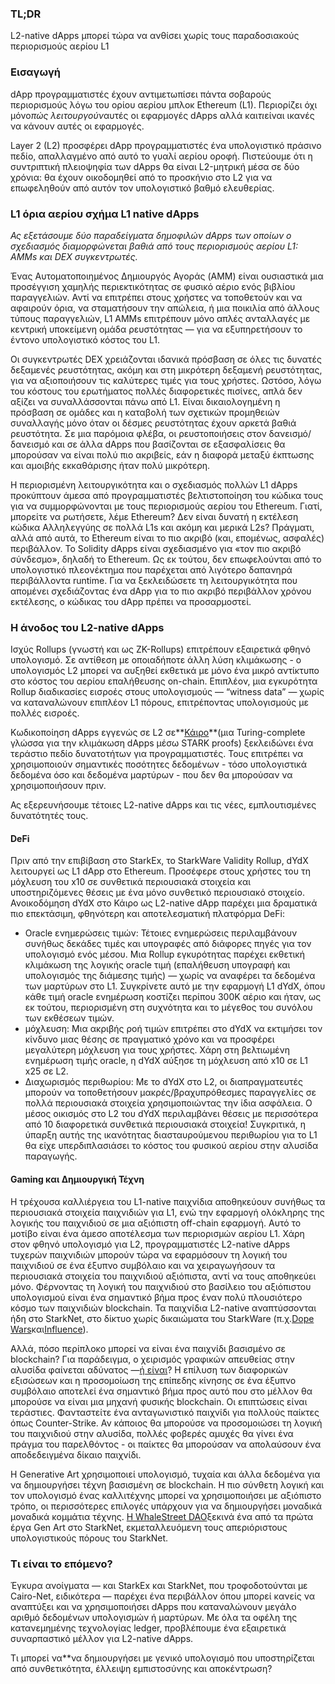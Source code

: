 ### TL;DR

L2-native dApps μπορεί τώρα να ανθίσει χωρίς τους παραδοσιακούς περιορισμούς αερίου L1

### Εισαγωγή

dApp προγραμματιστές έχουν αντιμετωπίσει πάντα σοβαρούς περιορισμούς λόγω του ορίου αερίου μπλοκ Ethereum (L1). Περιορίζει όχι μόνο*πώς λειτουργούν*αυτές οι εφαρμογές dApps αλλά και*τι*είναι ικανές να κάνουν αυτές οι εφαρμογές.

Layer 2 (L2) προσφέρει dApp προγραμματιστές ένα υπολογιστικό πράσινο πεδίο, απαλλαγμένο από αυτό το γυαλί αερίου οροφή. Πιστεύουμε ότι η συντριπτική πλειοψηφία των dApps θα είναι L2-μητρική μέσα σε δύο χρόνια: θα έχουν οικοδομηθεί από το προσκήνιο στο L2 για να επωφεληθούν από αυτόν τον υπολογιστικό βαθμό ελευθερίας.

### L1 όρια αερίου σχήμα L1 native dApps

*Ας εξετάσουμε δύο παραδείγματα δημοφιλών dApps των οποίων ο σχεδιασμός διαμορφώνεται βαθιά από τους περιορισμούς αερίου L1: AMMs και DEX συγκεντρωτές.*

Ένας Αυτοματοποιημένος Δημιουργός Αγοράς (AMM) είναι ουσιαστικά μια προσέγγιση χαμηλής περιεκτικότητας σε φυσικό αέριο ενός βιβλίου παραγγελιών. Αντί να επιτρέπει στους χρήστες να τοποθετούν και να αφαιρούν όρια, να σταματήσουν την απώλεια, ή μια ποικιλία από άλλους τύπους παραγγελιών, L1 AMMs επιτρέπουν μόνο απλές ανταλλαγές με κεντρική υποκείμενη ομάδα ρευστότητας — για να εξυπηρετήσουν το έντονο υπολογιστικό κόστος του L1.

Οι συγκεντρωτές DEX χρειάζονται ιδανικά πρόσβαση σε όλες τις δυνατές δεξαμενές ρευστότητας, ακόμη και στη μικρότερη δεξαμενή ρευστότητας, για να αξιοποιήσουν τις καλύτερες τιμές για τους χρήστες. Ωστόσο, λόγω του κόστους του ερωτήματος πολλές διαφορετικές πισίνες, απλά δεν αξίζει να συναλλάσσονται πάνω από L1. Είναι δικαιολογημένη η πρόσβαση σε ομάδες και η καταβολή των σχετικών προμηθειών συναλλαγής μόνο όταν οι δέσμες ρευστότητας έχουν αρκετά βαθιά ρευστότητα. Σε μια παρόμοια φλέβα, οι ρευστοποιήσεις στον δανεισμό/δανεισμό και σε άλλα dApps που βασίζονται σε εξασφαλίσεις θα μπορούσαν να είναι πολύ πιο ακριβείς, εάν η διαφορά μεταξύ έκπτωσης και αμοιβής εκκαθάρισης ήταν πολύ μικρότερη.

Η περιορισμένη λειτουργικότητα και ο σχεδιασμός πολλών L1 dApps προκύπτουν άμεσα από προγραμματιστές βελτιστοποίηση του κώδικα τους για να συμμορφώνονται με τους περιορισμούς αερίου του Ethereum. Γιατί, μπορείτε να ρωτήσετε, λέμε Ethereum? Δεν είναι δυνατή η εκτέλεση κώδικα Αλληλεγγύης σε πολλά L1s και ακόμη και μερικά L2s? Πράγματι, αλλά από αυτά, το Ethereum είναι το πιο ακριβό (και, επομένως, ασφαλές) περιβάλλον. Το Solidity dApps είναι σχεδιασμένο για «τον πιο ακριβό σύνδεσμο», δηλαδή το Ethereum. Ως εκ τούτου, δεν επωφελούνται από το υπολογιστικό πλεονέκτημα που παρέχεται από λιγότερο δαπανηρά περιβάλλοντα runtime. Για να ξεκλειδώσετε τη λειτουργικότητα που απομένει σχεδιάζοντας ένα dApp για το πιο ακριβό περιβάλλον χρόνου εκτέλεσης, ο κώδικας του dApp πρέπει να προσαρμοστεί.

### Η άνοδος του L2-native dApps

Ισχύς Rollups (γνωστή και ως ZK-Rollups) επιτρέπουν εξαιρετικά φθηνό υπολογισμό. Σε αντίθεση με οποιαδήποτε άλλη λύση κλιμάκωσης - ο υπολογισμός L2 μπορεί να αυξηθεί εκθετικά με μόνο ένα μικρό αντίκτυπο στο κόστος του αερίου επαλήθευσης on-chain. Επιπλέον, μια εγκυρότητα Rollup διαδικασίες εισροές στους υπολογισμούς — “witness data” — χωρίς να καταναλώνουν επιπλέον L1 πόρους, επιτρέποντας υπολογισμούς με πολλές εισροές.

Κωδικοποίηση dApps εγγενώς σε L2 σε**[Κάιρο](https://www.cairo-lang.org/)**(μια Turing-complete γλώσσα για την κλιμάκωση dApps μέσω STARK proofs) ξεκλειδώνει ένα τεράστιο πεδίο δυνατοτήτων για προγραμματιστές. Τους επιτρέπει να χρησιμοποιούν σημαντικές ποσότητες δεδομένων - τόσο υπολογιστικά δεδομένα όσο και δεδομένα μαρτύρων - που δεν θα μπορούσαν να χρησιμοποιήσουν πριν.

Ας εξερευνήσουμε τέτοιες L2-native dApps και τις νέες, εμπλουτισμένες δυνατότητές τους.

#### DeFi

Πριν από την επιβίβαση στο StarkEx, το StarkWare Validity Rollup, dYdX λειτουργεί ως L1 dApp στο Ethereum. Προσέφερε στους χρήστες του τη μόχλευση του x10 σε συνθετικά περιουσιακά στοιχεία και υποστηριζόμενες θέσεις με ένα μόνο συνθετικό περιουσιακό στοιχείο. Ανοικοδόμηση dYdX στο Κάιρο ως L2-native dApp παρέχει μια δραματικά πιο επεκτάσιμη, φθηνότερη και αποτελεσματική πλατφόρμα DeFi:

* Oracle ενημερώσεις τιμών: Τέτοιες ενημερώσεις περιλαμβάνουν συνήθως δεκάδες τιμές και υπογραφές από διάφορες πηγές για τον υπολογισμό ενός μέσου. Μια Rollup εγκυρότητας παρέχει εκθετική κλιμάκωση της λογικής oracle τιμή (επαλήθευση υπογραφή και υπολογισμός της διάμεσης τιμής) — χωρίς να αναφέρει τα δεδομένα των μαρτύρων στο L1. Συγκρίνετε αυτό με την εφαρμογή L1 dYdX, όπου κάθε τιμή oracle ενημέρωση κοστίζει περίπου 300K αέριο και ήταν, ως εκ τούτου, περιορισμένη στη συχνότητα και το μέγεθος του συνόλου των εκθέσεων τιμών.
* μόχλευση: Μια ακριβής ροή τιμών επιτρέπει στο dYdX να εκτιμήσει τον κίνδυνο μιας θέσης σε πραγματικό χρόνο και να προσφέρει μεγαλύτερη μόχλευση για τους χρήστες. Χάρη στη βελτιωμένη ενημέρωση τιμής oracle, η dYdX αύξησε τη μόχλευση από x10 σε L1 x25 σε L2.
* Διαχωρισμός περιθωρίου: Με το dYdX στο L2, οι διαπραγματευτές μπορούν να τοποθετήσουν μακρές/βραχυπρόθεσμες παραγγελίες σε πολλά περιουσιακά στοιχεία χρησιμοποιώντας την ίδια ασφάλεια. Ο μέσος οικισμός στο L2 του dYdX περιλαμβάνει θέσεις με περισσότερα από 10 διαφορετικά συνθετικά περιουσιακά στοιχεία! Συγκριτικά, η ύπαρξη αυτής της ικανότητας διασταυρούμενου περιθωρίου για το L1 θα είχε υπερδιπλασιάσει το κόστος του φυσικού αερίου στην αλυσίδα παραγωγής.

#### Gaming και Δημιουργική Τέχνη

Η τρέχουσα καλλιέργεια του L1-native παιχνίδια αποθηκεύουν συνήθως τα περιουσιακά στοιχεία παιχνιδιών για L1, ενώ την εφαρμογή ολόκληρης της λογικής του παιχνιδιού σε μια αξιόπιστη off-chain εφαρμογή. Αυτό το μοτίβο είναι ένα άμεσο αποτέλεσμα των περιορισμών αερίου L1. Χάρη στον φθηνό υπολογισμό για L2, προγραμματιστές L2-native dApps τυχερών παιχνιδιών μπορούν τώρα να εφαρμόσουν τη λογική του παιχνιδιού σε ένα έξυπνο συμβόλαιο και να χειραγωγήσουν τα περιουσιακά στοιχεία του παιχνιδιού αξιόπιστα, αντί να τους αποθηκεύει μόνο. Φέρνοντας τη λογική του παιχνιδιού στο βασίλειο του αξιόπιστου υπολογισμού είναι ένα σημαντικό βήμα προς έναν πολύ πλουσιότερο κόσμο των παιχνιδιών blockchain. Τα παιχνίδια L2-native αναπτύσσονται ήδη στο StarkNet, στο δίκτυο χωρίς δικαιώματα του StarkWare (π.χ.[Dope Wars](https://github.com/dopedao/RYO)και[Influence](https://medium.com/influenceth/influence-to-launch-on-starknet-afd3c26ea25a)).

Αλλά, πόσο περίπλοκο μπορεί να είναι ένα παιχνίδι βασισμένο σε blockchain? Για παράδειγμα, ο χειρισμός γραφικών απευθείας στην αλυσίδα φαίνεται αδύνατος —[ή είναι](https://twitter.com/guiltygyoza/status/1449637155001798657)? Η επίλυση των διαφορικών εξισώσεων και η προσομοίωση της επίπεδης κίνησης σε ένα έξυπνο συμβόλαιο αποτελεί ένα σημαντικό βήμα προς αυτό που στο μέλλον θα μπορούσε να είναι μια μηχανή φυσικής blockchain. Οι επιπτώσεις είναι τεράστιες. Φανταστείτε ένα ανταγωνιστικό παιχνίδι για πολλούς παίκτες όπως Counter-Strike. Αν κάποιος θα μπορούσε να προσομοιώσει τη λογική του παιχνιδιού στην αλυσίδα, πολλές φοβερές αμυχές θα γίνει ένα πράγμα του παρελθόντος - οι παίκτες θα μπορούσαν να απολαύσουν ένα αποδεδειγμένα δίκαιο παιχνίδι.

Η Generative Art χρησιμοποιεί υπολογισμό, τυχαία και άλλα δεδομένα για να δημιουργήσει τέχνη βασισμένη σε blockchain. Η πιο σύνθετη λογική και τον υπολογισμό ένας καλλιτέχνης μπορεί να χρησιμοποιήσει με αξιόπιστο τρόπο, οι περισσότερες επιλογές υπάρχουν για να δημιουργήσει μοναδικά μοναδικά κομμάτια τέχνης. [Η WhaleStreet DAO](https://blog.whalestreet.xyz/whalestreet-dao-to-launch-gen-art-ecosystem-on-ethereum-with-starknet/)ξεκινά ένα από τα πρώτα έργα Gen Art στο StarkNet, εκμεταλλευόμενη τους απεριόριστους υπολογιστικούς πόρους του StarkNet.

### Τι είναι το επόμενο?

Έγκυρα ανοίγματα — και StarkEx και StarkNet, που τροφοδοτούνται με Cairo-Net, ειδικότερα — παρέχει ένα περιβάλλον όπου μπορεί κανείς να αναπτύξει και να χρησιμοποιήσει dApps που καταναλώνουν μεγάλο αριθμό δεδομένων υπολογισμών ή μαρτύρων. Με όλα τα οφέλη της κατανεμημένης τεχνολογίας ledger, προβλέπουμε ένα εξαιρετικά συναρπαστικό μέλλον για L2-native dApps.

Τι μπορεί να**να δημιουργήσει με γενικό υπολογισμό που υποστηρίζεται από συνθετικότητα, έλλειψη εμπιστοσύνης και αποκέντρωση?